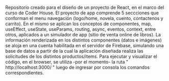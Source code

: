 Repositorio creado para el diseño de un proyecto de React, en el marco del curso de Coder House. 
El proyecto de app comprende 5 seccciones que conforman el menu navegación (logo/home, novela, cuento, contactenos y carrito). En el mismo se aplican los conceptos de componentes, map, useEffect, useState, useParams, routing, async, eventos, context, entre otros, aplicados a un simulador de app (sitio de venta online de libros).
La información renderizada en los distintos componentes (datos e imágenes) se aloja en una cuenta habilitada en el servidor de Firebase, simulando una base de datos a partir de la cual la aplicación diseñada realiza las solicitudes de los distintos productos/items.
Para ejecutar y visualizar el código, en el browser, se utiliza -por el momento- la ruta " http://localhost:3000/ " luego de ingresar por consola los comandos correspondientes. 
